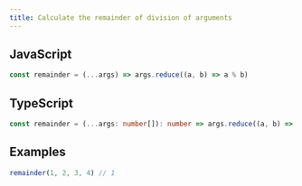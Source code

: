 ```yaml
---
title: Calculate the remainder of division of arguments
---
```


## JavaScript
```js
const remainder = (...args) => args.reduce((a, b) => a % b)
```

## TypeScript
```ts
const remainder = (...args: number[]): number => args.reduce((a, b) => a % b)
```

## Examples
```js
remainder(1, 2, 3, 4) // 1
```
